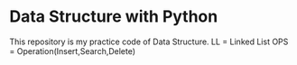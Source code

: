 # Data Structure with Python
This repository is my practice code of Data Structure.
LL = Linked List
OPS = Operation(Insert,Search,Delete)
